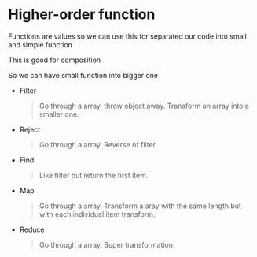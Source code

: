 # Higher-order function

Functions are values so we can use this for separated our code into small and simple function

This is good for composition

So we can have small function into bigger one

- Filter

    > Go through a array, throw object away. Transform an array into a smaller one.
- Reject

    > Go through a array. Reverse of filter.
- Find

    > Like filter but return the first item.
- Map

    > Go through a array. Transform a aray with the same length but with each individual item transform.
- Reduce

    > Go through a array. Super transformation.
